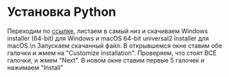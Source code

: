 # Установка Python
Переходим по [ссылке](https://www.python.org/downloads/release/python-3110), листаем в самый низ и скачиваем Windows installer (64-bit) для Windows и macOS 64-bit universal2 installer для macOS.\n
Запускаем скачанный файл. В открывшемся окне ставим обе галочки и жмем на "Customize installation".
Проверяем, что стоят ВСЕ галочки, и жмем "Next". В новом окне ставим первые 5 галочек и нажимаем "Install"
